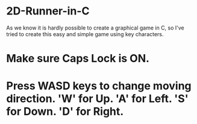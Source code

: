 # 2D-Runner-in-C
As we know it is hardly possible to create a graphical game in C, so I've tried to create this easy and simple game using key characters.

Make sure Caps Lock is ON.
================================================
Press WASD keys to change moving direction.
'W' for Up.
'A' for Left.
'S' for Down.
'D' for Right.
================================================
